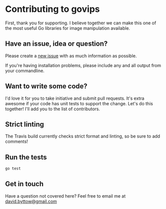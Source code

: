 # Contributing to govips
First, thank you for supporting. I believe together we can make this one of the most useful Go libraries for image manipulation available.

## Have an issue, idea or question?
Please create a [new issue](https://github.com/jhford/govips/issues/new) with as much information as possible.

If you're having installation problems, please include any and all output from your commandline.

## Want to write some code?
I'd love it for you to take initiative and submit pull requests. It's extra awesome if your code has unit tests to support the change. Let's do this together! I'll add you to the list of contributors.

## Strict linting
The Travis build currently checks strict format and linting, so be sure to add comments!

## Run the tests

```sh
go test
```

## Get in touch

Have a question not covered here? Feel free to email me at [david.byttow@gmail.com](mailto:david.byttow@gmail.com)
